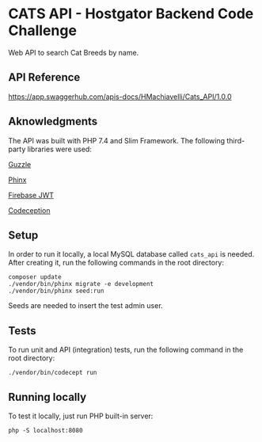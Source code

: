# CATS API - Hostgator Backend Code Challenge

Web API to search Cat Breeds by name.

## API Reference
https://app.swaggerhub.com/apis-docs/HMachiavelli/Cats_API/1.0.0

## Aknowledgments

The API was built with PHP 7.4 and Slim Framework.
The following third-party libraries were used:

[Guzzle](https://github.com/guzzle/guzzle)

[Phinx](https://github.com/cakephp/phinx)

[Firebase JWT](https://github.com/firebase/php-jwt)

[Codeception](https://github.com/codeception/codeception)

## Setup
In order to run it locally, a local MySQL database called `cats_api` is needed. After creating it, run the following commands in the root directory:

```
composer update
./vendor/bin/phinx migrate -e development
./vendor/bin/phinx seed:run
```

Seeds are needed to insert the test admin user.

## Tests
To run unit and API (integration) tests, run the following command in the root directory:

```
./vendor/bin/codecept run
```

## Running locally
To test it locally, just run PHP built-in server:

```
php -S localhost:8080
```